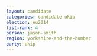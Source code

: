 ```yaml
---
layout: candidate
categories: candidate ukip
election: eu2014
list-rank: 4
person: jason-smith
region: yorkshire-and-the-humber
party: ukip
---
```


